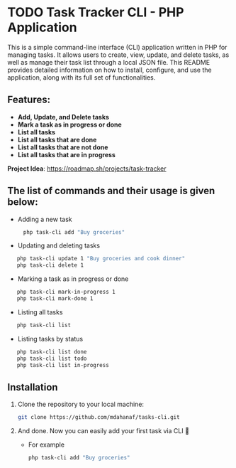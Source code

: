 # TODO Task Tracker CLI - PHP Application

This is a simple command-line interface (CLI) application written in PHP for managing tasks. It allows users to create, view, update, and delete tasks, as well as manage their task list through a local JSON file. This README provides detailed information on how to install, configure, and use the application, along with its full set of functionalities.

## Features:

- **Add, Update, and Delete tasks**
- **Mark a task as in progress or done**
- **List all tasks**
- **List all tasks that are done**
- **List all tasks that are not done**
- **List all tasks that are in progress**

**Project Idea**: https://roadmap.sh/projects/task-tracker

## The list of commands and their usage is given below:

- Adding a new task
```bash
     php task-cli add "Buy groceries"
```

- Updating and deleting tasks
```bash
   php task-cli update 1 "Buy groceries and cook dinner"
   php task-cli delete 1
```

- Marking a task as in progress or done
```bash
   php task-cli mark-in-progress 1
   php task-cli mark-done 1
```

- Listing all tasks
```bash
   php task-cli list
```
- Listing tasks by status
```bash
   php task-cli list done
   php task-cli list todo
   php task-cli list in-progress
```


## Installation


1. Clone the repository to your local machine:

   ```bash
   git clone https://github.com/mdahanaf/tasks-cli.git
   ```

2. And done. Now you can easily add your first task via CLI 🚀
     - For example
         ```bash
        php task-cli add "Buy groceries"
         ```
  